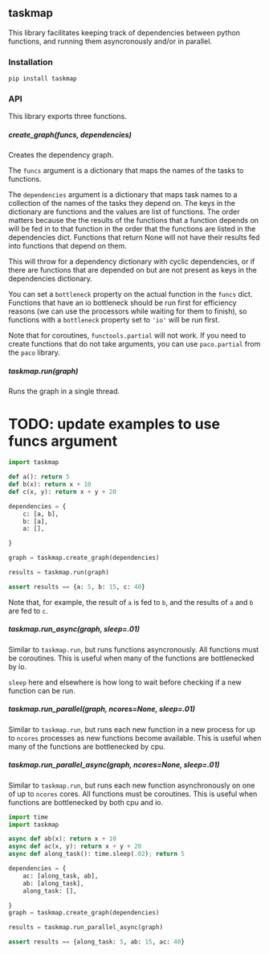 ## taskmap

This library facilitates keeping track of dependencies between python functions,
and running them asyncronously and/or in parallel.

### Installation

```
pip install taskmap
```

### API

This library exports three functions.

##### create_graph(funcs, dependencies)

Creates the dependency graph.

The `funcs` argument is a dictionary that maps the names of the tasks to
functions.

The `dependencies` argument is a dictionary that maps task names to a collection
of the names of the tasks they depend on. The keys in the dictionary are
functions and the values are list of functions. The order matters because the
the results of the functions that a function depends on will be fed in to that
function in the order that the functions are listed in the dependencies dict.
Functions that return None will not have their results fed into functions that
depend on them.

This will throw for a dependency dictionary with cyclic dependencies, or if
there are functions that are depended on but are not present as keys in the
dependencies dictionary.

You can set a `bottleneck` property on the actual function in the `funcs` dict.
Functions that have an io bottleneck should be run first for efficiency reasons
(we can use the processors while waiting for them to finish), so functions with
a `bottleneck` property set to `'io'` will be run first.

Note that for coroutines, `functools.partial` will not work. If you need to
create functions that do not take arguments, you can use `paco.partial` from the
`paco` library.

##### taskmap.run(graph)

Runs the graph in a single thread.


# TODO: update examples to use funcs argument
```.py
import taskmap

def a(): return 5
def b(x): return x + 10
def c(x, y): return x + y + 20

dependencies = {
    c: [a, b],
    b: [a],
    a: [],

}

graph = taskmap.create_graph(dependencies)

results = taskmap.run(graph)

assert results == {a: 5, b: 15, c: 40}
```

Note that, for example, the result of `a` is fed to `b`, and the results of `a`
and `b` are fed to `c`.

##### taskmap.run_async(graph, sleep=.01)

Similar to `taskmap.run`, but runs functions asyncronously. All functions must be
coroutines. This is useful when many of the functions are bottlenecked by io.

`sleep` here and elsewhere is how long to wait before checking if a new function
can be run.


##### taskmap.run_parallel(graph, ncores=None, sleep=.01)

Similar to `taskmap.run`, but runs each new function in a new process for up to
`ncores` processes as new functions become available. This is useful when many
of the functions are bottlenecked by cpu.


##### taskmap.run_parallel_async(graph, ncores=None, sleep=.01)

Similar to `taskmap.run`, but runs each new function asynchronously on one of up
to `ncores` cores. All functions must be coroutines. This is useful when
functions are bottlenecked by both cpu and io.

```.py
import time
import taskmap

async def ab(x): return x + 10
async def ac(x, y): return x + y + 20
async def along_task(): time.sleep(.02); return 5

dependencies = {
    ac: [along_task, ab],
    ab: [along_task],
    along_task: [],

}
graph = taskmap.create_graph(dependencies)

results = taskmap.run_parallel_async(graph)

assert results == {along_task: 5, ab: 15, ac: 40}

```

